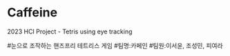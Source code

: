 # Caffeine
2023 HCI Project - Tetris using eye tracking

#눈으로 조작하는 핸즈프리 테트리스 게임
#팀명:카페인
#팀원:이서윤, 조성민, 피여라 
